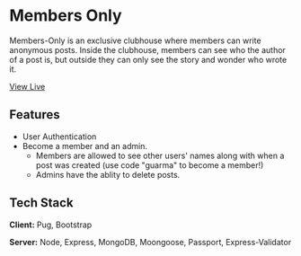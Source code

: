 # Members Only

Members-Only is an exclusive clubhouse where members can write anonymous posts. 
Inside the clubhouse, members can see who the author of a post is, but outside they can only
see the story and wonder who wrote it.

[View Live](https://mrgate.up.railway.app/)

## Features

- User Authentication
- Become a member and an admin. 
    - Members are allowed to see other users' names along with when a post was created (use code "guarma" to become a member!)
    - Admins have the ablity to delete posts.


## Tech Stack

**Client:** Pug, Bootstrap

**Server:** Node, Express, MongoDB, Moongoose, Passport, Express-Validator
